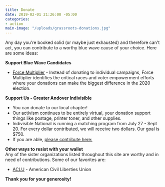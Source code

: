 ```yaml
---
title: Donate
date: 2019-02-01 21:26:00 -05:00
categories:
- action
main-image: "/uploads/grassroots-donations.jpg"
---
```


Any day you're booked solid (or maybe just exhausted) and therefore can't act, you can contribute to a worthy blue wave cause of your choice. Here are some ideas:

**Support Blue Wave Candidates**
* [Force Multiplier](https://www.forcemultiplierma.org/) - Instead of donating to individual campaigns, Force Multiplier identifies the critical races and voter empowerment efforts
where your donations can make the biggest difference in the 2020 election.

**Support Us - Greater Andover Indivisible**
* You can donate to our local chapter!
* Our activism continues to be entirely virtual, your donation support things like postage, printer toner, and other supplies. 
* Indivisible National is running a matching program from July 27 - Sept 20. For every dollar contributed, we will receive two dollars. Our goal is $750. 
* If you are able, [please contribute here:](https://bit.ly/2zH0N24)

**Other ways to resist with your wallet**<BR>
Any of the sister organizations listed throughout this site are worthy and in need of contributions. Some of our favorites are: 
* [ACLU](https://bit.ly/2TuvgI8) - American Civil Liberties Union

**Thank you for your generosity!**